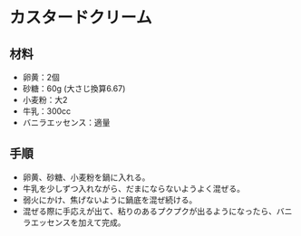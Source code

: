 # カスタードクリーム


## 材料
- 卵黄：2個
- 砂糖：60g (大さじ換算6.67)
- 小麦粉：大2
- 牛乳：300cc
- バニラエッセンス：適量


## 手順
- 卵黄、砂糖、小麦粉を鍋に入れる。
- 牛乳を少しずつ入れながら、だまにならないようよく混ぜる。
- 弱火にかけ、焦げないように鍋底を混ぜ続ける。
- 混ぜる際に手応えが出て、粘りのあるプクプクが出るようになったら、バニラエッセンスを加えて完成。
